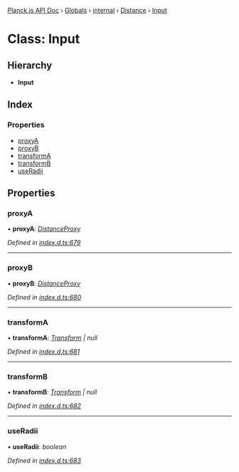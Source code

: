 [Planck.js API Doc](../README.md) › [Globals](../globals.md) › [internal](../modules/internal.md) › [Distance](../modules/internal.distance.md) › [Input](internal.distance.input.md)

# Class: Input

## Hierarchy

* **Input**

## Index

### Properties

* [proxyA](internal.distance.input.md#proxya)
* [proxyB](internal.distance.input.md#proxyb)
* [transformA](internal.distance.input.md#transforma)
* [transformB](internal.distance.input.md#transformb)
* [useRadii](internal.distance.input.md#useradii)

## Properties

###  proxyA

• **proxyA**: *[DistanceProxy](distanceproxy.md)*

*Defined in [index.d.ts:679](https://github.com/shakiba/planck.js/blob/038d425/lib/index.d.ts#L679)*

___

###  proxyB

• **proxyB**: *[DistanceProxy](distanceproxy.md)*

*Defined in [index.d.ts:680](https://github.com/shakiba/planck.js/blob/038d425/lib/index.d.ts#L680)*

___

###  transformA

• **transformA**: *[Transform](transform.md) | null*

*Defined in [index.d.ts:681](https://github.com/shakiba/planck.js/blob/038d425/lib/index.d.ts#L681)*

___

###  transformB

• **transformB**: *[Transform](transform.md) | null*

*Defined in [index.d.ts:682](https://github.com/shakiba/planck.js/blob/038d425/lib/index.d.ts#L682)*

___

###  useRadii

• **useRadii**: *boolean*

*Defined in [index.d.ts:683](https://github.com/shakiba/planck.js/blob/038d425/lib/index.d.ts#L683)*
